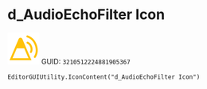 # d_AudioEchoFilter Icon
![](/img/d_AudioEchoFilter%20Icon.png)
GUID: `3210512224881905367`
```
EditorGUIUtility.IconContent("d_AudioEchoFilter Icon")
```
